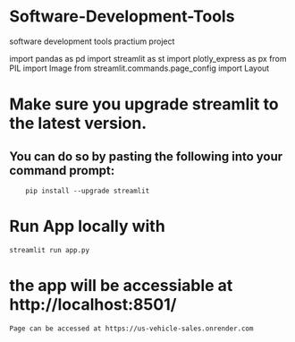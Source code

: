 # Software-Development-Tools
software development tools  practium project

import pandas as pd
import streamlit as st
import plotly_express as px
from PIL import Image
from streamlit.commands.page_config import Layout 


# Make sure you upgrade streamlit to the latest version.
##  You can do so by pasting the following into your command prompt:

        pip install --upgrade streamlit


# Run App locally with 

    streamlit run app.py


# the app will be accessiable at http://localhost:8501/

    Page can be accessed at https://us-vehicle-sales.onrender.com